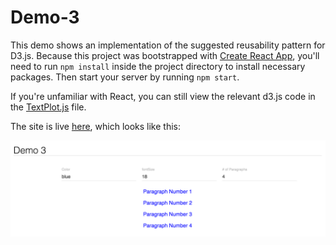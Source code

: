 # Demo-3
This demo shows an implementation of the suggested reusability pattern for D3.js. Because this project was bootstrapped with [Create React App](https://github.com/facebookincubator/create-react-app), you'll need to run `npm install` inside the project directory to install necessary packages. Then start your server by running `npm start`.

If you're unfamiliar with React, you can still view the relevant d3.js code in the [TextPlot.js](src/TextPlot.js) file.

The site is live [here](http://mfviz.com/strata-2016/demo-3/), which looks like this:

![demo 3 paragraph elements](imgs/demo-3.png)
